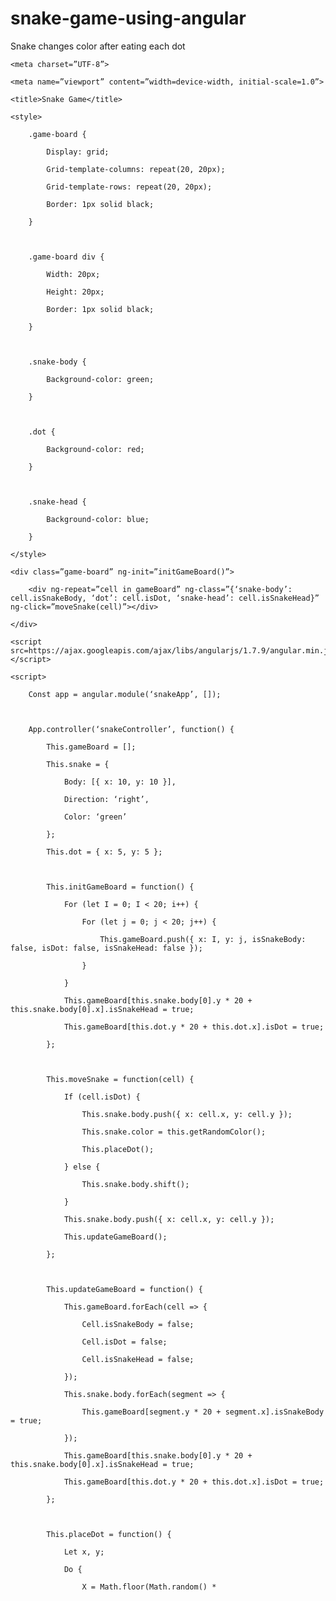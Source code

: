 # snake-game-using-angular
Snake changes color after eating each dot

<!DOCTYPE html>

<html lang=”en” ng-app=”snakeApp”>

<head>

    <meta charset=”UTF-8”>

    <meta name=”viewport” content=”width=device-width, initial-scale=1.0”>

    <title>Snake Game</title>

    <style>

        .game-board {

            Display: grid;

            Grid-template-columns: repeat(20, 20px);

            Grid-template-rows: repeat(20, 20px);

            Border: 1px solid black;

        }

 

        .game-board div {

            Width: 20px;

            Height: 20px;

            Border: 1px solid black;

        }

 

        .snake-body {

            Background-color: green;

        }

 

        .dot {

            Background-color: red;

        }

 

        .snake-head {

            Background-color: blue;

        }

    </style>

</head>

<body ng-controller=”snakeController as snake”>

    <div class=”game-board” ng-init=”initGameBoard()”>

        <div ng-repeat=”cell in gameBoard” ng-class=”{‘snake-body’: cell.isSnakeBody, ‘dot’: cell.isDot, ‘snake-head’: cell.isSnakeHead}” ng-click=”moveSnake(cell)”></div>

    </div>

    <script src=https://ajax.googleapis.com/ajax/libs/angularjs/1.7.9/angular.min.js></script>

    <script>

        Const app = angular.module(‘snakeApp’, []);

 

        App.controller(‘snakeController’, function() {

            This.gameBoard = [];

            This.snake = {

                Body: [{ x: 10, y: 10 }],

                Direction: ‘right’,

                Color: ‘green’

            };

            This.dot = { x: 5, y: 5 };

 

            This.initGameBoard = function() {

                For (let I = 0; I < 20; i++) {

                    For (let j = 0; j < 20; j++) {

                        This.gameBoard.push({ x: I, y: j, isSnakeBody: false, isDot: false, isSnakeHead: false });

                    }

                }

                This.gameBoard[this.snake.body[0].y * 20 + this.snake.body[0].x].isSnakeHead = true;

                This.gameBoard[this.dot.y * 20 + this.dot.x].isDot = true;

            };

 

            This.moveSnake = function(cell) {

                If (cell.isDot) {

                    This.snake.body.push({ x: cell.x, y: cell.y });

                    This.snake.color = this.getRandomColor();

                    This.placeDot();

                } else {

                    This.snake.body.shift();

                }

                This.snake.body.push({ x: cell.x, y: cell.y });

                This.updateGameBoard();

            };

 

            This.updateGameBoard = function() {

                This.gameBoard.forEach(cell => {

                    Cell.isSnakeBody = false;

                    Cell.isDot = false;

                    Cell.isSnakeHead = false;

                });

                This.snake.body.forEach(segment => {

                    This.gameBoard[segment.y * 20 + segment.x].isSnakeBody = true;

                });

                This.gameBoard[this.snake.body[0].y * 20 + this.snake.body[0].x].isSnakeHead = true;

                This.gameBoard[this.dot.y * 20 + this.dot.x].isDot = true;

            };

 

            This.placeDot = function() {

                Let x, y;

                Do {

                    X = Math.floor(Math.random() *

